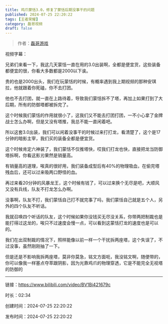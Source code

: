 ```yaml
---
title: 鸡爪蒙恬3.0，修复了蒙恬后期没事干的问题
published: 2024-07-25 22:20:22
tags: [王者荣耀]
category: 磊哥视频
draft: false
---
```



> 作者：[磊哥游戏](https://space.bilibili.com/268941858?spm_id_from=333.788.upinfo.head.click)

视频字幕：

兄弟们来看一下，我这几天蒙恬一直在用的3.0出装啊，全都是便宜货，这些装备都便宜的很，你看大多数都是2000以下诶。

贵的也是2000出头，我们在玩蒙恬的时候，有概率遇到我上期视频的那种安琪拉，他就跟着你死磕，你不去打团。

他也不去打团，就一直在上路待着，导致我们蒙恬拆不了塔，再加上如果打到了大后期，所有的防御塔都被拆完了。

这个时候我们蒙恬的作用就很小了，这我们又不能去打团打团，一不小心拿了金牌战士怎么办啊，但是又没有塔推，我总不能一直闲着吧。

所以这套3.0出装，我们可以闲着没事干的时候过来打打龙，看清楚了，这个是17分钟的暗影主宰，我们买的装备全都是便宜货。

这个时候肯定六神装了，我们蒙恬不仅推塔快，哎我们打龙也快，直接把龙当防御塔拆啊，你看这影刃果然是销量高。

有销量高的道理，唉真的很好用，我们装备成型后有40%的物理吸血，在偷完塔残血后，还可以过来吸两口野怪的血。

再过来看20分钟的风暴龙王，这个时候有钱了，可以过来换个无尽是吧，大顺风又没有兵线，队友不打龙怎么办啊。

没事啊，队友不打，我们蒙恬自己打不就完事了吗，我们蒙恬自己就是五个人，另外的四个队友不听话。

我就召唤四个听话的队友，这个时候如果你没钱买无尽没关系，你带两把制裁也是能打得过这龙的，唉只不过速度会慢一点，可以看到这蒙恬打龙的速度也是可以的。

我们在出双制裁的情况下，照样能像以前一样一个干扰拆两座塔，这个失误了，不过没事，虽然刚刚抽了一下。

但是还是不影响我拆两座塔，莫非你莫急，铭文方面呃，我没铭文啊，随便带的，你可以像我一样塞点夺萃跟阴影，因为光靠鸡爪的物理穿透，它是不能完全无视塔的防御的

---


链接：https://www.bilibili.com/video/BV1Bi421679c



时长：02:34

创建时间：2024-07-25 22:20:22

发布时间：2024-07-25 22:20:22
